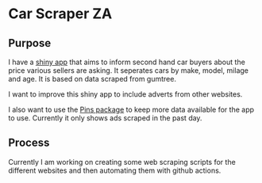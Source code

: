 # Car Scraper ZA

## Purpose

I have a [shiny app](https://jonathan-jayes.shinyapps.io/gumtree-price-explorer/) that aims to inform second hand car buyers about the price various sellers are asking. It seperates cars by make, model, milage and age. It is based on data scraped from gumtree.

I want to improve this shiny app to include adverts from other websites.

I also want to use the [Pins package](https://pins.rstudio.com/) to keep more data available for the app to use. Currently it only shows ads scraped in the past day.

## Process

Currently I am working on creating some web scraping scripts for the different websites and then automating them with github actions.
